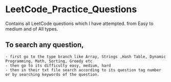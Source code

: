 # LeetCode_Practice_Questions
Contains all LeetCode questions which I have attempted. from Easy to medium and of All types.
## To search any question, 
    - first go to the type branch like Array, Strings ,Hash Table, Dynamic Programming, Math, Sorting, Greedy etc
    - then go to its difficulty easy, medium, hard
    - then in their txt file search according to its question tag number or by searching keywords of the question.
